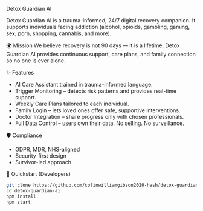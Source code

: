 Detox Guardian AI

Detox Guardian AI is a trauma-informed, 24/7 digital recovery companion.
It supports individuals facing addiction (alcohol, opioids, gambling, gaming, sex, porn, shopping, cannabis, and more).

 🌍 Mission
We believe recovery is not 90 days — it is a lifetime. Detox Guardian AI provides continuous support, care plans, and family connection so no one is ever alone.

 ✨ Features
- AI Care Assistant trained in trauma-informed language.
- Trigger Monitoring – detects risk patterns and provides real-time support.
- Weekly Care Plans tailored to each individual.
- Family Login – lets loved ones offer safe, supportive interventions.
- Doctor Integration – share progress only with chosen professionals.
- Full Data Control – users own their data. No selling. No surveillance.

 🛡️ Compliance
- GDPR, MDR, NHS-aligned
- Security-first design
- Survivor-led approach

🚀 Quickstart (Developers)
```bash
git clone https://github.com/colinwilliamgibson2020-hash/detox-guardian-ai.git
cd detox-guardian-ai
npm install
npm start
